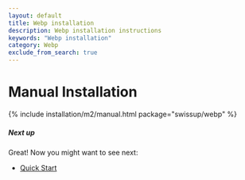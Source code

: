 ```yaml
---
layout: default
title: Webp installation
description: Webp installation instructions
keywords: "Webp installation"
category: Webp
exclude_from_search: true
---
```


# Manual Installation

{% include installation/m2/manual.html package="swissup/webp" %}


##### Next up

Great! Now you might want to see next:

- [Quick Start](/m2/extensions/webp/quickstart/)
